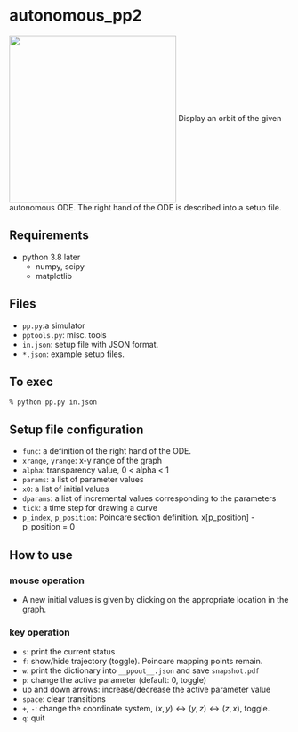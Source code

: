 # autonomous_pp2

<img src="https://user-images.githubusercontent.com/52724526/85917890-02850300-b899-11ea-9cb4-6fed6b96509a.png" width=300px align="center">
Display an orbit of the given autonomous ODE. The right hand of the
ODE is described into a setup file. 


## Requirements
* python 3.8 later
    * numpy, scipy
    * matplotlib

## Files
* `pp.py`:a simulator
* `pptools.py`: misc. tools
* `in.json`: setup file with JSON format.
* `*.json`: example setup files. 

## To exec

    % python pp.py in.json

## Setup file configuration

* `func`: a definition of the right hand of the ODE.
* `xrange`, `yrange`: x-y range of the graph
* `alpha`:  transparency value, 0 < alpha < 1
* `params`:	a list of parameter values
* `x0`:	a list of initial values
* `dparams`: a list of incremental values corresponding to the parameters
* `tick`: a time step for drawing a curve
* `p_index`,  `p_position`: Poincare section definition. x[p_position] - p_position = 0

## How to use
### mouse operation

- A new initial values is given by clicking on the appropriate location
in the graph.

### key operation

- `s`: print the current status
- `f`: show/hide trajectory (toggle). Poincare mapping points remain.
- `w`: print the dictionary into `__ppout__.json` and save `snapshot.pdf`
- `p`: change the active parameter (default: 0, toggle)
- up and down arrows: increase/decrease the active parameter value
- `space`: clear transitions
- `+`, `-`: change the coordinate system, $(x, y) \leftrightarrow (y, z)
  \leftrightarrow (z, x)$, toggle.
- `q`: quit

